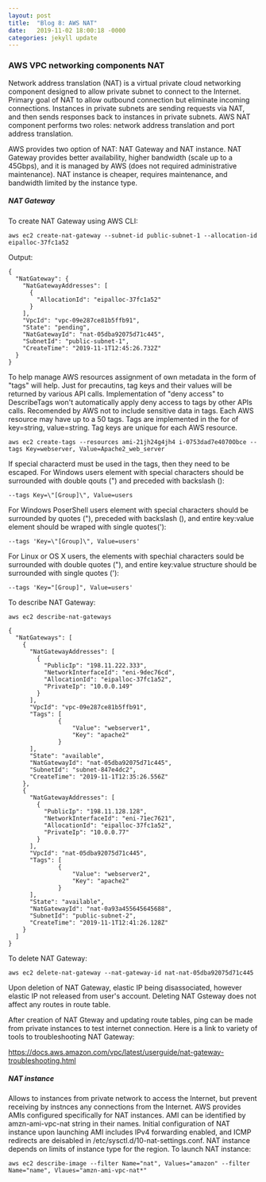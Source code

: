 ```yaml
---
layout: post
title:  "Blog 8: AWS NAT"
date:   2019-11-02 18:00:18 -0000
categories: jekyll update
---
```


<h3>AWS VPC networking components NAT</h3>

Network address translation (NAT) is a virtual private cloud networking component designed to allow private subnet to connect to the Internet. Primary goal of NAT to allow outbound connection but eliminate incoming connections. Instances in private subnets are sending requests via NAT, and then sends responses back to instances in private subnets. AWS NAT component performs two roles: network address translation and port address translation.

AWS provides two option of NAT: NAT Gateway and NAT instance. NAT Gateway provides better availability, higher bandwidth (scale up to a 45Gbps), and it is managed by AWS (does not required administrative maintenance). NAT instance is cheaper, requires maintenance, and bandwidth limited by the instance type.

<h5>NAT Gateway</h5>

To create NAT Gateway using AWS CLI:

    aws ec2 create-nat-gateway --subnet-id public-subnet-1 --allocation-id eipalloc-37fc1a52

Output:

    {
      "NatGateway": {
        "NatGatewayAddresses": [
          {
            "AllocationId": "eipalloc-37fc1a52"
          }
        ],
        "VpcId": "vpc-09e287ce81b5ffb91",
        "State": "pending",
        "NatGatewayId": "nat-05dba92075d71c445",
        "SubnetId": "public-subnet-1",
        "CreateTime": "2019-11-1T12:45:26.732Z"
      }
    }

To help manage AWS resources assignment of own metadata in the form of "tags" will help. Just for precautins, tag keys and their values will be returned by various API calls. Implementation of "deny access" to DescribeTags won't automatically apply deny access to tags by other APIs calls. Recomended by AWS not to include sensitive data in tags. Each AWS resource may have up to a 50 tags. Tags are implemented in the for of key=string, value=string. Tag keys are unique for each AWS resource.

    aws ec2 create-tags --resources ami-21jh24g4jh4 i-0753dad7e4070Obce --tags Key=webserver, Value=Apache2_web_server

If special characterd must be used in the tags, then they need to be escaped. For Windows users element with special characters should be surrounded with double qouts (") and preceded with backslash (\):

    --tags Key=\"[Group]\", Value=users

For Windows PoserShell users element with special characters should be surrounded by quotes ("), preceded with backslash (\), and entire key:value element should be wraped with single quotes('):

    --tags 'Key=\"[Group]\", Value=users'

For Linux or OS X users, the elements with spechial characters sould be surrounded with double quotes ("), and entire key:value structure should be surrounded with single quotes ('):

    --tags 'Key="[Group]", Value=users'

To describe NAT Gateway:

    aws ec2 describe-nat-gateways

    {
      "NatGateways": [
        {
          "NatGatewayAddresses": [
            {
              "PublicIp": "198.11.222.333",
              "NetworkInterfaceId": "eni-9dec76cd",
              "AllocationId": "eipalloc-37fc1a52",
              "PrivateIp": "10.0.0.149"
            }
          ],
          "VpcId": "vpc-09e287ce81b5ffb91",
          "Tags": [
                  {
                      "Value": "webserver1",
                      "Key": "apache2"
                  }
          ],
          "State": "available",
          "NatGatewayId": "nat-05dba92075d71c445",
          "SubnetId": "subnet-847e4dc2",
          "CreateTime": "2019-11-1T12:35:26.556Z"
        },
        {
          "NatGatewayAddresses": [
            {
              "PublicIp": "198.11.128.128",
              "NetworkInterfaceId": "eni-71ec7621",
              "AllocationId": "eipalloc-37fc1a52",
              "PrivateIp": "10.0.0.77"
            }
          ],
          "VpcId": "nat-05dba92075d71c445",
          "Tags": [
                  {
                      "Value": "webserver2",
                      "Key": "apache2"
                  }
          ],
          "State": "available",
          "NatGatewayId": "nat-0a93a455645645688",
          "SubnetId": "public-subnet-2",
          "CreateTime": "2019-11-1T12:41:26.128Z"
        }
      ]
    }

To delete NAT Gateway:

    aws ec2 delete-nat-gateway --nat-gateway-id nat-nat-05dba92075d71c445

Upon deletion of NAT Gateway, elastic IP being disassociated, however elastic IP not released from user's account. Deleting NAT Gsteway does not affect any routes in route table.

After creation of NAT Gteway and updating route tables, ping can be made from private instances to test internet connection.
Here is a link to variety of tools to troubleshooting NAT Gateway:

https://docs.aws.amazon.com/vpc/latest/userguide/nat-gateway-troubleshooting.html


<h5>NAT instance</h5>

Allows to instances from private network to access the Internet, but prevent receiving by instnces any connections from the Internet. AWS provides AMIs configured specifically for NAT instances. AMI can be identified by amzn-ami-vpc-nat string in their names. Initial configuration of NAT instance upon launching AMI includes IPv4 forwarding enabled, and ICMP redirects are deisabled in /etc/sysctl.d/10-nat-settings.conf. NAT instance depends on limits of instance type for the region. To launch NAT instance:

    aws ec2 describe-image --filter Name="nat", Values="amazon" --filter Name="name", Vlaues="amzn-ami-vpc-nat*"






[jekyll-docs]: https://jekyllrb.com/docs/home
[jekyll-gh]:   https://github.com/jekyll/jekyll
[jekyll-talk]: https://talk.jekyllrb.com/
